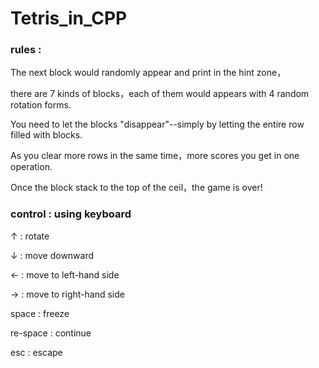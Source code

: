 # Tetris_in_CPP

### rules :

The next block would randomly appear and print in the hint zone，

there are 7 kinds of blocks，each of them would appears with 4 random rotation forms.


You need to let the blocks "disappear"--simply by letting the entire row filled with blocks.

As you clear more rows in the same time，more scores you get in one operation.

Once the block stack to the top of the ceil，the game is over!

### control : using keyboard

↑ : rotate

↓ : move downward

← : move to left-hand side

→ : move to right-hand side


space : freeze

re-space : continue


esc : escape
